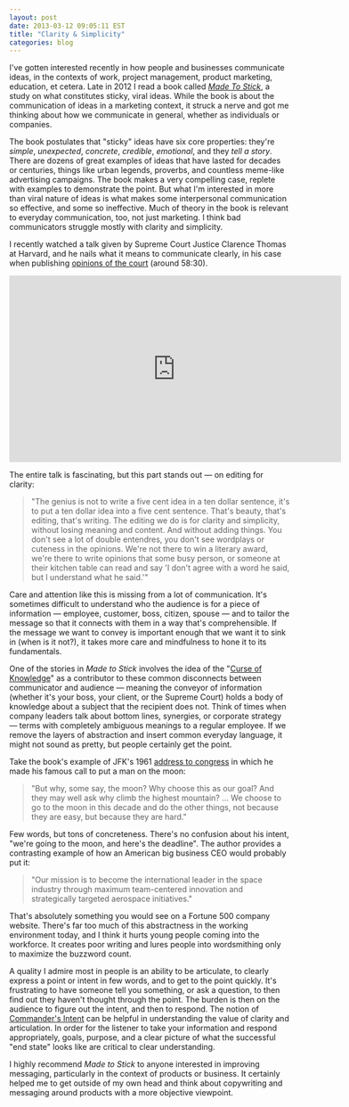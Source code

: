 ```yaml
---
layout: post
date: 2013-03-12 09:05:11 EST
title: "Clarity & Simplicity"
categories: blog
---
```


I've gotten interested recently in how people and businesses communicate ideas, in the contexts of work, project management, product marketing, education, et cetera. Late in 2012 I read a book called _[Made To Stick](http://www.goodreads.com/book/show/69242.Made_to_Stick)_, a study on what constitutes sticky, viral ideas. While the book is about the communication of ideas in a marketing context, it struck a nerve and got me thinking about how we communicate in general, whether as individuals or companies.

The book postulates that "sticky" ideas have six core properties: they're _simple_, _unexpected_, _concrete_, _credible_, _emotional_, and they _tell a story_. There are dozens of great examples of ideas that have lasted for decades or centuries, things like urban legends, proverbs, and countless meme-like advertising campaigns. The book makes a very compelling case, replete with examples to demonstrate the point. But what I'm interested in more than viral nature of ideas is what makes some interpersonal communication so effective, and some so ineffective. Much of theory in the book is relevant to everyday communication, too, not just marketing. I think bad communicators struggle mostly with clarity and simplicity.

I recently watched a talk given by Supreme Court Justice Clarence Thomas at Harvard, and he nails what it means to communicate clearly, in his case when publishing [opinions of the court](http://www.supremecourt.gov/opinions/opinions.aspx) (around 58:30).

<iframe width="596" height="335" src="http://www.youtube.com/embed/heQjKdHu1P4?rel=0" frameborder="0" allowfullscreen></iframe>

The entire talk is fascinating, but this part stands out &mdash; on editing for clarity:

>"The genius is not to write a five cent idea in a ten dollar sentence, it's to put a ten dollar idea into a five cent sentence. That's beauty, that's editing, that's writing. The editing we do is for clarity and simplicity, without losing meaning and content. And without adding things. You don't see a lot of double entendres, you don't see wordplays or cuteness in the opinions. We're not there to win a literary award, we're there to write opinions that some busy person, or someone at their kitchen table can read and say 'I don't agree with a word he said, but I understand what he said.'"

Care and attention like this is missing from a lot of communication. It's sometimes difficult to understand who the audience is for a piece of information &mdash; employee, customer, boss, citizen, spouse &mdash; and to tailor the message so that it connects with them in a way that's comprehensible. If the message we want to convey is important enough that we want it to sink in (when is it not?), it takes more care and mindfulness to hone it to its fundamentals.

One of the stories in _Made to Stick_ involves the idea of the "[Curse of Knowledge](http://en.wikipedia.org/wiki/Curse_of_knowledge)" as a contributor to these common disconnects between communicator and audience &mdash; meaning the conveyor of information (whether it's your boss, your client, or the Supreme Court) holds a body of knowledge about a subject that the recipient does not. Think of times when company leaders talk about bottom lines, synergies, or corporate strategy &mdash; terms with completely ambiguous meanings to a regular employee. If we remove the layers of abstraction and insert common everyday language, it might not sound as pretty, but people certainly get the point.

Take the book's example of JFK's 1961 [address to congress](http://en.wikisource.org/wiki/We_choose_to_go_to_the_moon) in which he made his famous call to put a man on the moon:

>"But why, some say, the moon? Why choose this as our goal? And they may well ask why climb the highest mountain? ... We choose to go to the moon in this decade and do the other things, not because they are easy, but because they are hard."

Few words, but tons of concreteness. There's no confusion about his intent, "we're going to the moon, and here's the deadline". The author provides a contrasting example of how an American big business CEO would probably put it:

>"Our mission is to become the international leader in the space industry through maximum team-centered innovation and strategically targeted aerospace initiatives."

That's absolutely something you would see on a Fortune 500 company website. There's far too much of this abstractness in the working environment today, and I think it hurts young people coming into the workforce. It creates poor writing and lures people into wordsmithing only to maximize the buzzword count.

A quality I admire most in people is an ability to be articulate, to clearly express a point or intent in few words, and to get to the point quickly. It's frustrating to have someone tell you something, or ask a question, to then find out they haven't thought through the point. The burden is then on the audience to figure out the intent, and then to respond. The notion of [Commander's Intent](http://en.wikipedia.org/wiki/Commander's_intent) can be helpful in understanding the value of clarity and articulation. In order for the listener to take your information and respond appropriately, goals, purpose, and a clear picture of what the successful "end state" looks like are critical to clear understanding.

I highly recommend _Made to Stick_ to anyone interested in improving messaging, particularly in the context of products or business. It certainly helped me to get outside of my own head and think about copywriting and messaging around products with a more objective viewpoint. 